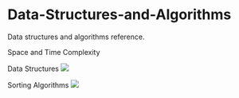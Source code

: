 # Data-Structures-and-Algorithms
Data structures and algorithms reference. 

Space and Time Complexity

Data Structures
<img src="https://miro.medium.com/max/1838/1*J8w0UxN-D5dqtWV4Dl3vXQ.png">

Sorting Algorithms
<img src="https://miro.medium.com/max/1838/1*W9qHlz4sUcXZHfyiwaE5wQ.png">
